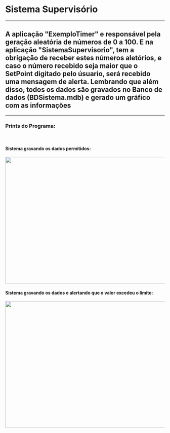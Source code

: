 # Sistema Supervisório
<hr>
<h2>A aplicação "ExemploTimer" e responsável pela geração aleatória de números de 0 a 100. E na aplicação "SistemaSupervisorio", tem a obrigação de receber estes números aletórios, e caso o número recebido seja maior que o SetPoint digitado pelo úsuario, será recebido uma mensagem de alerta. Lembrando que além disso, todos os dados são gravados no Banco de dados (BDSistema.mdb) e gerado um gráfico com as informações</h2>
<hr>
<h3>Prints do Programa:</h3>
<br>
<h4>Sistema gravando os dados permitidos:</h4>
<img width="600px" height="400px" src="https://user-images.githubusercontent.com/90625307/142942594-0dc85cde-8a6b-4a2e-8994-f0422ca424a9.png">
<h4>Sistema gravando os dados e alertando que o valor excedeu o limite:</h4>
<img width="600px" height="400px" src="https://user-images.githubusercontent.com/90625307/142942949-9abd142d-b5a9-4603-bc55-f9be183abb76.png">
